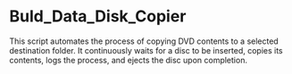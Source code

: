 # Buld_Data_Disk_Copier
This script automates the process of copying DVD contents to a selected destination folder. It continuously waits for a disc to be inserted, copies its contents, logs the process, and ejects the disc upon completion.
